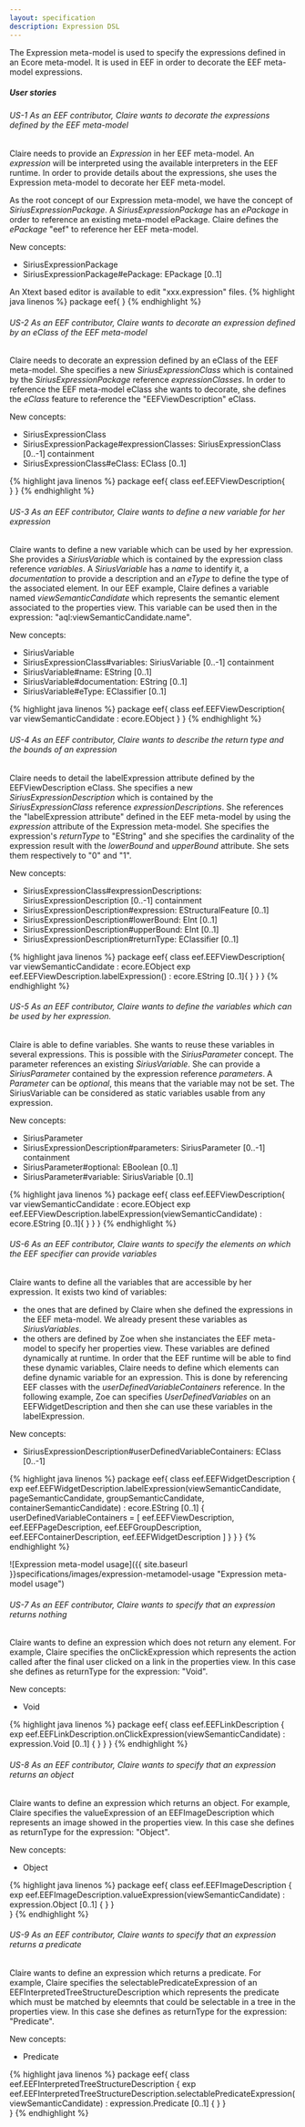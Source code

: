 ```yaml
---
layout: specification
description: Expression DSL
---
```

The Expression meta-model is used to specify the expressions defined in an Ecore meta-model. It is used in EEF in order to decorate the EEF meta-model expressions.

##### User stories

###### US-1 As an EEF contributor, Claire wants to decorate the expressions defined by the EEF meta-model
Claire needs to provide an *Expression* in her EEF meta-model. An *expression* will be interpreted using the available interpreters in the EEF runtime. In order to provide details about the expressions, she uses the Expression meta-model to decorate her EEF meta-model.

As the root concept of our Expression meta-model, we have the concept of *SiriusExpressionPackage*. A *SiriusExpressionPackage* has an *ePackage* in order to reference an existing meta-model ePackage. Claire defines the *ePackage* "eef" to reference her EEF meta-model.

New concepts:

* SiriusExpressionPackage
* SiriusExpressionPackage#ePackage: EPackage [0..1]

An Xtext based editor is available to edit "xxx.expression" files.
{% highlight java linenos %}
package eef{
}
{% endhighlight %}

###### US-2 As an EEF contributor, Claire wants to decorate an expression defined by an eClass of the EEF meta-model
Claire needs to decorate an expression defined by an eClass of the EEF meta-model. She specifies a new *SiriusExpressionClass* which is contained by the *SiriusExpressionPackage* reference *expressionClasses*. In order to reference the EEF meta-model eClass she wants to decorate, she defines the *eClass* feature to reference the "EEFViewDescription" eClass.

New concepts:

* SiriusExpressionClass
* SiriusExpressionPackage#expressionClasses: SiriusExpressionClass [0..-1] containment
* SiriusExpressionClass#eClass: EClass [0..1]

{% highlight java linenos %}
package eef{
	class eef.EEFViewDescription{	
	}
}
{% endhighlight %}


###### US-3 As an EEF contributor, Claire wants to define a new variable for her expression
Claire wants to define a new variable which can be used by her expression. She provides a *SiriusVariable* which is contained by the expression class reference *variables*. A *SiriusVariable* has a *name* to identify it, a *documentation* to provide a description and an *eType* to define the type of the associated element. In our EEF example, Claire defines a variable named *viewSemanticCandidate* which represents the semantic element associated to the properties view. This variable can be used then in the expression: "aql:viewSemanticCandidate.name".

New concepts:

* SiriusVariable
* SiriusExpressionClass#variables: SiriusVariable [0..-1] containment
* SiriusVariable#name: EString [0..1]
* SiriusVariable#documentation: EString [0..1]
* SiriusVariable#eType: EClassifier [0..1]

{% highlight java linenos %}
package eef{
	class eef.EEFViewDescription{
		var viewSemanticCandidate : ecore.EObject
	}
}
{% endhighlight %}

###### US-4 As an EEF contributor, Claire wants to describe the return type and the bounds of an expression
Claire needs to detail the labelExpression attribute defined by the EEFViewDescription eClass. She specifies a new *SiriusExpressionDescription* which is contained by the *SiriusExpressionClass* reference *expressionDescriptions*. She references the "labelExpression attribute" defined in the EEF meta-model by using the *expression* attribute of the Expression meta-model. She specifies the expression's *returnType* to "EString" and she specifies the cardinality of the expression result with the *lowerBound* and *upperBound* attribute. She sets them respectively to "0" and "1".

New concepts:

* SiriusExpressionClass#expressionDescriptions: SiriusExpressionDescription [0..-1] containment
* SiriusExpressionDescription#expression: EStructuralFeature [0..1]
* SiriusExpressionDescription#lowerBound: EInt [0..1]
* SiriusExpressionDescription#upperBound: EInt [0..1]
* SiriusExpressionDescription#returnType: EClassifier [0..1]

{% highlight java linenos %}
package eef{
	class eef.EEFViewDescription{
		var viewSemanticCandidate : ecore.EObject
		exp eef.EEFViewDescription.labelExpression() : ecore.EString [0..1]{
		}
	}
}
{% endhighlight %}


###### US-5 As an EEF contributor, Claire wants to define the variables which can be used by her expression.
Claire is able to define variables. She wants to reuse these variables in several expressions. This is possible with the *SiriusParameter* concept. The parameter references an existing *SiriusVariable*. She can provide a *SiriusParameter* contained by the expression reference *parameters*. A *Parameter* can be *optional*, this means that the variable may not be set. The SiriusVariable can be considered as static variables usable from any expression.

New concepts:

* SiriusParameter
* SiriusExpressionDescription#parameters: SiriusParameter [0..-1] containment
* SiriusParameter#optional: EBoolean [0..1]
* SiriusParameter#variable: SiriusVariable [0..1]

{% highlight java linenos %}
package eef{
	class eef.EEFViewDescription{
		var viewSemanticCandidate : ecore.EObject
		exp eef.EEFViewDescription.labelExpression(viewSemanticCandidate) : ecore.EString [0..1]{
		}
	}
}
{% endhighlight %}

###### US-6 As an EEF contributor, Claire wants to specify the elements on which the EEF specifier can provide variables
Claire wants to define all the variables that are accessible by her expression. It exists two kind of variables:
* the ones that are defined by Claire when she defined the expressions in the EEF meta-model. We already present these variables as *SiriusVariables*.
* the others are defined by Zoe when she instanciates the EEF meta-model to specify her properties view. These variables are defined dynamically at runtime. In order that the EEF runtime will be able to find these dynamic variables, Claire needs to define which elements can define dynamic variable for an expression. This is done by referencing EEF classes with the *userDefinedVariableContainers* reference. In the following example, Zoe can specifies *UserDefinedVariables* on an EEFWidgetDescription and then she can use these variables in the labelExpression.

New concepts:

* SiriusExpressionDescription#userDefinedVariableContainers: EClass [0..-1]

{% highlight java linenos %}
package eef{
	class eef.EEFWidgetDescription {
		exp eef.EEFWidgetDescription.labelExpression(viewSemanticCandidate, pageSemanticCandidate, groupSemanticCandidate, containerSemanticCandidate) : ecore.EString [0..1] {
			userDefinedVariableContainers = [
				eef.EEFViewDescription, eef.EEFPageDescription, eef.EEFGroupDescription, eef.EEFContainerDescription, eef.EEFWidgetDescription
			]
		} 
	}
}
{% endhighlight %}

![Expression meta-model usage]({{ site.baseurl }}specifications/images/expression-metamodel-usage "Expression meta-model usage") 

###### US-7 As an EEF contributor, Claire wants to specify that an expression returns nothing 
Claire wants to define an expression which does not return any element. For example, Claire specifies the onClickExpression which represents the action called after the final user clicked on a link in the properties view. In this case she defines as returnType for the expression: "Void".

New concepts:

* Void

{% highlight java linenos %}
package eef{
	class eef.EEFLinkDescription {
		exp eef.EEFLinkDescription.onClickExpression(viewSemanticCandidate) : expression.Void [0..1] {
		} 
	}
}
{% endhighlight %}

###### US-8 As an EEF contributor, Claire wants to specify that an expression returns an object 
Claire wants to define an expression which returns an object. For example, Claire specifies the valueExpression of an EEFImageDescription which represents an image showed in the properties view. In this case she defines as returnType for the expression: "Object".

New concepts:

* Object

{% highlight java linenos %}
package eef{
	class eef.EEFImageDescription {
		exp eef.EEFImageDescription.valueExpression(viewSemanticCandidate) : expression.Object [0..1] {
		}
	}		
}
{% endhighlight %}

###### US-9 As an EEF contributor, Claire wants to specify that an expression returns a predicate 
Claire wants to define an expression which returns a predicate. For example, Claire specifies the selectablePredicateExpression of an EEFInterpretedTreeStructureDescription which represents the predicate which must be matched by eleemnts that could be selectable in a tree in the properties view. In this case she defines as returnType for the expression: "Predicate".

New concepts:

* Predicate

{% highlight java linenos %}
package eef{
	class eef.EEFInterpretedTreeStructureDescription {
		exp eef.EEFInterpretedTreeStructureDescription.selectablePredicateExpression(viewSemanticCandidate) : expression.Predicate [0..1] {
		} 
	}		
}
{% endhighlight %}